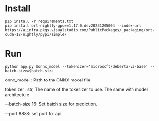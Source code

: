# Install
```shell
pip install -r requirements.txt
pip install ort-nightly-gpu==1.17.0.dev20231205004 --index-url https://aiinfra.pkgs.visualstudio.com/PublicPackages/_packaging/ort-cuda-12-nightly/pypi/simple/
```

# Run
`python app.py $onnx_model --tokenizer='microsoft/deberta-v3-base' --batch-size=$batch-size`

onnx_model : Path to the ONNX model file.

tokenizer : str, The name of the tokenizer to use. The same with model architecture

--batch-size 16: Set batch size for prediction.

--port 8888: set port for api